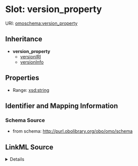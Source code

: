 # Slot: version_property

URI: [omoschema:version_property](http://purl.obolibrary.org/obo/omo/schema/version_property)




## Inheritance

* **version_property**
    * [versionIRI](versionIRI.md)
    * [versionInfo](versionInfo.md)







## Properties

* Range: [xsd:string](http://www.w3.org/2001/XMLSchema#string)







## Identifier and Mapping Information







### Schema Source


* from schema: http://purl.obolibrary.org/obo/omo/schema




## LinkML Source

<details>
```yaml
name: version_property
from_schema: http://purl.obolibrary.org/obo/omo/schema
rank: 1000
abstract: true
alias: version_property
range: string

```
</details>